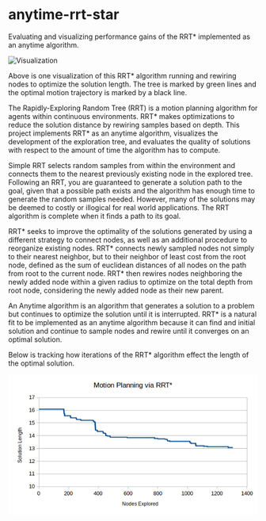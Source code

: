 # anytime-rrt-star
Evaluating and visualizing performance gains of the RRT* implemented as an anytime algorithm.

![Visualization](https://raw.githubusercontent.com/James-Holden/anytime-rrt-star/master/example.gif)

Above is one visualization of this RRT* algorithm running and rewiring nodes to optimize the solution length. The tree is marked by green lines and the optimal motion trajectory is marked by a black line.  

The Rapidly-Exploring Random Tree (RRT) is a motion planning algorithm for agents within continuous environments. RRT* makes optimizations to reduce the solution distance by rewiring samples based on depth. This project implements RRT* as an anytime algorithm, visualizes the development of the exploration tree, and evaluates the quality of solutions with respect to the amount of time the algorithm has to compute.

Simple RRT selects random samples from within the environment and connects them to the nearest previously existing node in the explored tree. Following an RRT, you are guaranteed to generate a solution path to the goal, given that a possible path exists and the algorithm has enough time to generate the random samples needed. However, many of the solutions may be deemed to costly or illogical for real world applications. The RRT algorithm is complete when it finds a path to its goal.  

RRT* seeks to improve the optimality of the solutions generated by using a different strategy to connect nodes, as well as an additional procedure to reorganize existing nodes. RRT* connects newly sampled nodes not simply to their nearest neighbor, but to their neighbor of least cost from the root node, defined as the sum of euclidean distances of all nodes on the path from root to the current node. RRT* then rewires nodes neighboring the newly added node within a given radius to optimize on the total depth from root node, considering the newly added node as their new parent. 

An Anytime algorithm is an algorithm that generates a solution to a problem but continues to optimize the solution until it is interrupted. RRT* is a natural fit to be implemented as an anytime algorithm because it can find and initial solution and continue to sample nodes and rewire until it converges on an optimal solution.  

Below is tracking how iterations of the RRT* algorithm effect the length of the optimal solution. 

![Graph](https://raw.githubusercontent.com/James-Holden/anytime-rrt-star/master/graph.png)
